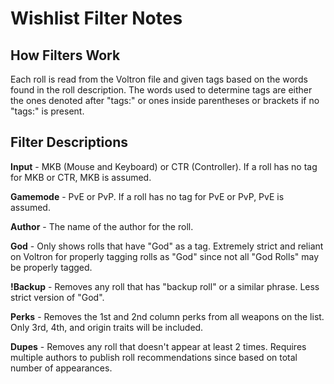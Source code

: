# Wishlist Filter Notes

## How Filters Work

Each roll is read from the Voltron file and given tags based on the words found in the roll description. The words used to determine tags are either the ones denoted after "tags:" or ones inside parentheses or brackets if no "tags:" is present.

## Filter Descriptions

**Input** - MKB (Mouse and Keyboard) or CTR (Controller). If a roll has no tag for MKB or CTR, MKB is assumed.

**Gamemode** - PvE or PvP. If a roll has no tag for PvE or PvP, PvE is assumed.

**Author** - The name of the author for the roll.

**God** - Only shows rolls that have "God" as a tag. Extremely strict and reliant on Voltron for properly tagging rolls as "God" since not all "God Rolls" may be properly tagged.

**!Backup** - Removes any roll that has "backup roll" or a similar phrase. Less strict version of "God".

**Perks** - Removes the 1st and 2nd column perks from all weapons on the list. Only 3rd, 4th, and origin traits will be included.

**Dupes** - Removes any roll that doesn't appear at least 2 times. Requires multiple authors to publish roll recommendations since based on total number of appearances.
